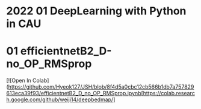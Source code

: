 # 2022 01 DeepLearning with Python in CAU

# 01 efficientnetB2_D-no_OP_RMSprop 
[![Open In Colab](https://github.com/Hyeok127/JSH/blob/8f4d5a0cbc12cb566b1db7a757829613eca39f93/efficientnetB2_D_no_OP_RMSprop.ipynb[https://colab.research.google.com/github/weiji14/deepbedmap/]
